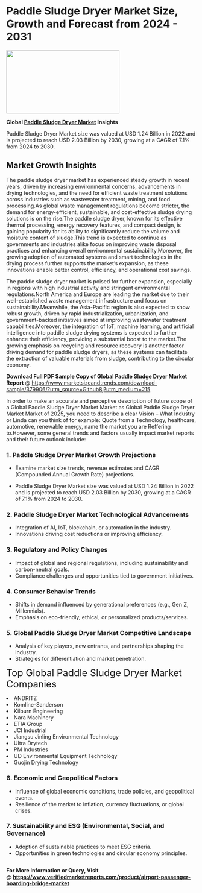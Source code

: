 <H1>Paddle Sludge Dryer Market Size, Growth and Forecast from 2024 - 2031</H1><img class="aligncenter size-medium wp-image-584254" src="https://thirdeyenews.in/wp-content/uploads/2024/09/Global-Market-Research-300x168.jpeg" alt="" width="300" height="168" /><p><strong>Global&nbsp;<a href="https://www.marketsizeandtrends.com/download-sample/379906/?utm_source=Github8j?utm_medium=215">Paddle Sludge Dryer Market</a> Insights</strong></p><p>Paddle Sludge Dryer Market size was valued at USD 1.24 Billion in 2022 and is projected to reach USD 2.03 Billion by 2030, growing at a CAGR of 7.1% from 2024 to 2030.</p><p><h2>Market Growth Insights</h2> <p>The paddle sludge dryer market has experienced steady growth in recent years, driven by increasing environmental concerns, advancements in drying technologies, and the need for efficient waste treatment solutions across industries such as wastewater treatment, mining, and food processing.As global waste management regulations become stricter, the demand for energy-efficient, sustainable, and cost-effective sludge drying solutions is on the rise.The paddle sludge dryer, known for its effective thermal processing, energy recovery features, and compact design, is gaining popularity for its ability to significantly reduce the volume and moisture content of sludge.This trend is expected to continue as governments and industries alike focus on improving waste disposal practices and enhancing overall environmental sustainability.Moreover, the growing adoption of automated systems and smart technologies in the drying process further supports the market’s expansion, as these innovations enable better control, efficiency, and operational cost savings.</p> <p>The paddle sludge dryer market is poised for further expansion, especially in regions with high industrial activity and stringent environmental regulations.North America and Europe are leading the market due to their well-established waste management infrastructure and focus on sustainability.Meanwhile, the Asia-Pacific region is also expected to show robust growth, driven by rapid industrialization, urbanization, and government-backed initiatives aimed at improving wastewater treatment capabilities.Moreover, the integration of IoT, machine learning, and artificial intelligence into paddle sludge drying systems is expected to further enhance their efficiency, providing a substantial boost to the market.The growing emphasis on recycling and resource recovery is another factor driving demand for paddle sludge dryers, as these systems can facilitate the extraction of valuable materials from sludge, contributing to the circular economy.<p><span class=""><strong>Download Full PDF Sample Copy of Global Paddle Sludge Dryer Market Report</strong> @ <a href="https://www.marketsizeandtrends.com/download-sample/379906/?utm_source=Github8j?utm_medium=215" target="_blank">https://www.marketsizeandtrends.com/download-sample/379906/?utm_source=Github8j?utm_medium=215</a></span></p><p>In order to make an accurate and perceptive description of future scope of a Global&nbsp;Paddle Sludge Dryer Market Market as Global&nbsp;Paddle Sludge Dryer Market Market of 2025, you need to describe a clear Vision &ndash; What Industry or Linda can you think of for example: Quote from a Technology, healthcare, automotive, renewable energy, name the market you are Reffering to.However, some general trends and factors usually impact market reports and their future outlook include:</p><h3>1.&nbsp;<strong>Paddle Sludge Dryer Market Growth Projections</strong></h3><ul><li>Examine market size trends, revenue estimates and CAGR (Compounded Annual Growth Rate) projections.</li><li><p>Paddle Sludge Dryer Market size was valued at USD 1.24 Billion in 2022 and is projected to reach USD 2.03 Billion by 2030, growing at a CAGR of 7.1% from 2024 to 2030.</p></li></ul><h3>2.&nbsp;<strong>Paddle Sludge Dryer Market Technological Advancements</strong></h3><ul><li>Integration of AI, IoT, blockchain, or automation in the industry.</li><li>Innovations driving cost reductions or improving efficiency.</li></ul><h3>3.&nbsp;<strong>Regulatory and Policy Changes</strong></h3><ul><li>Impact of global and regional regulations, including sustainability and carbon-neutral goals.</li><li>Compliance challenges and opportunities tied to government initiatives.</li></ul><h3>4.&nbsp;<strong>Consumer Behavior Trends</strong></h3><ul><li>Shifts in demand influenced by generational preferences (e.g., Gen Z, Millennials).</li><li>Emphasis on eco-friendly, ethical, or personalized products/services.</li></ul><h3>5.&nbsp;<strong>Global Paddle Sludge Dryer Market Competitive Landscape</strong></h3><ul><li>Analysis of key players, new entrants, and partnerships shaping the industry.</li><li>Strategies for differentiation and market penetration.</li></ul><p data-pm-slice="1 1 []"><span style="color: inherit; font-family: inherit; font-size: 25px;">Top Global Paddle Sludge Dryer Market Companies</span></p><div class="" data-test-id=""><p><li>ANDRITZ</li><li> Komline-Sanderson</li><li> Kilburn Engineering</li><li> Nara Machinery</li><li> ETIA Group</li><li> JCI Industrial</li><li> Jiangsu Jinling Environmental Technology</li><li> Ultra Drytech</li><li> PM Industries</li><li> UD Environmental Equipment Technology</li><li> Guojin Drying Technology</li></p></div><h3>6.&nbsp;<strong>Economic and Geopolitical Factors</strong></h3><ul><li>Influence of global economic conditions, trade policies, and geopolitical events.</li><li>Resilience of the market to inflation, currency fluctuations, or global crises.</li></ul><h3>7.&nbsp;<strong>Sustainability and ESG (Environmental, Social, and Governance)</strong></h3><ul><li>Adoption of sustainable practices to meet ESG criteria.</li><li>Opportunities in green technologies and circular economy principles.</li></ul><h2><strong style="font-size: 14px;">For More Information or Query, Visit @&nbsp;</strong><a style="background-color: #ffffff; font-size: 14px;" href="https://www.marketsizeandtrends.com/report/paddle-sludge-dryer-market/" target="_blank">https://www.verifiedmarketreports.com/product/airport-passenger-boarding-bridge-market</a></h2>